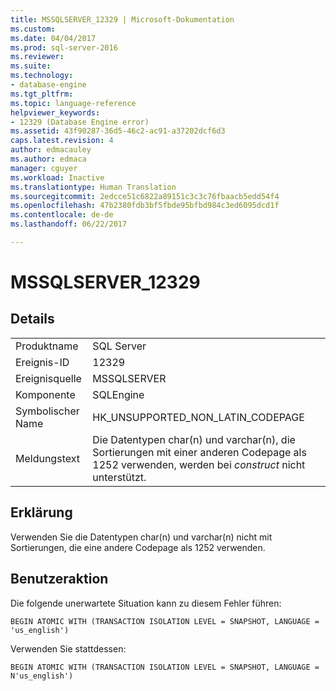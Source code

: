 ```yaml
---
title: MSSQLSERVER_12329 | Microsoft-Dokumentation
ms.custom: 
ms.date: 04/04/2017
ms.prod: sql-server-2016
ms.reviewer: 
ms.suite: 
ms.technology:
- database-engine
ms.tgt_pltfrm: 
ms.topic: language-reference
helpviewer_keywords:
- 12329 (Database Engine error)
ms.assetid: 43f90287-36d5-46c2-ac91-a37202dcf6d3
caps.latest.revision: 4
author: edmacauley
ms.author: edmaca
manager: cguyer
ms.workload: Inactive
ms.translationtype: Human Translation
ms.sourcegitcommit: 2edcce51c6822a89151c3c3c76fbaacb5edd54f4
ms.openlocfilehash: 47b2380fdb3bf5fbde95bfbd984c3ed6095dcd1f
ms.contentlocale: de-de
ms.lasthandoff: 06/22/2017

---
```

# <a name="mssqlserver12329"></a>MSSQLSERVER_12329
  
## <a name="details"></a>Details  
  
|||  
|-|-|  
|Produktname|SQL Server|  
|Ereignis-ID|12329|  
|Ereignisquelle|MSSQLSERVER|  
|Komponente|SQLEngine|  
|Symbolischer Name|HK_UNSUPPORTED_NON_LATIN_CODEPAGE|  
|Meldungstext|Die Datentypen char(n) und varchar(n), die Sortierungen mit einer anderen Codepage als 1252 verwenden, werden bei *construct* nicht unterstützt.|  
  
## <a name="explanation"></a>Erklärung  
Verwenden Sie die Datentypen char(n) und varchar(n) nicht mit Sortierungen, die eine andere Codepage als 1252 verwenden.  
  
## <a name="user-action"></a>Benutzeraktion  
Die folgende unerwartete Situation kann zu diesem Fehler führen:  
  
```  
BEGIN ATOMIC WITH (TRANSACTION ISOLATION LEVEL = SNAPSHOT, LANGUAGE = 'us_english')  
```  
  
Verwenden Sie stattdessen:  
  
```  
BEGIN ATOMIC WITH (TRANSACTION ISOLATION LEVEL = SNAPSHOT, LANGUAGE = N'us_english')  
```  
  

